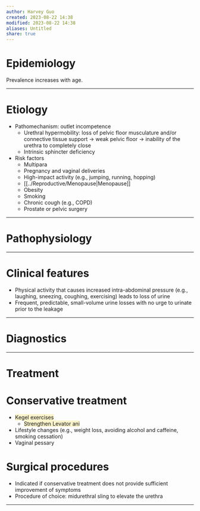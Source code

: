 ```yaml
---
author: Harvey Guo
created: 2023-08-22 14:38
modified: 2023-08-22 14:38
aliases: Untitled
share: true
---
```


# Epidemiology
Prevalence increases with age.

---
# Etiology
- Pathomechanism: outlet incompetence
	- Urethral hypermobility: loss of pelvic floor musculature and/or connective tissue support → weak pelvic floor → inability of the urethra to completely close
	- Intrinsic sphincter deficiency
- Risk factors
	- Multipara
	- Pregnancy and vaginal deliveries 
	- High-impact activity (e.g., jumping, running, hopping)
	- [[../Reproductive/Menopause|Menopause]]
	- Obesity
	- Smoking
	- Chronic cough (e.g., COPD)
	- Prostate or pelvic surgery

---
# Pathophysiology


---
# Clinical features
- Physical activity that causes increased intra-abdominal pressure (e.g., laughing, sneezing, coughing, exercising) leads to loss of urine
- Frequent, predictable, small-volume urine losses with no urge to urinate prior to the leakage

---
# Diagnostics


---
# Treatment
# Conservative treatment
- <span style="background:rgba(240, 200, 0, 0.2)">Kegel exercises </span>
	- <span style="background:rgba(240, 200, 0, 0.2)">Strengthen Levator ani</span>
- Lifestyle changes (e.g., weight loss, avoiding alcohol and caffeine, smoking cessation)
- Vaginal pessary
# Surgical procedures
- Indicated if conservative treatment does not provide sufficient improvement of symptoms
- Procedure of choice: midurethral sling to elevate the urethra

---
